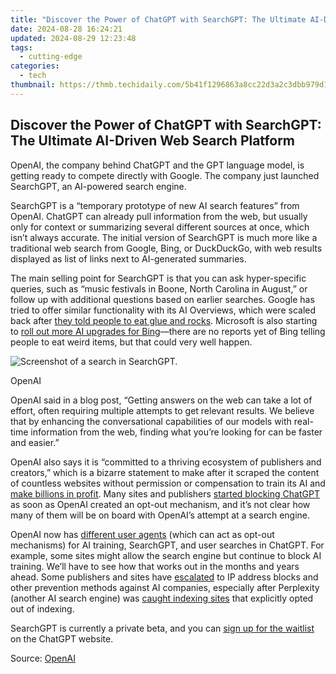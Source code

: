 ```yaml
---
title: "Discover the Power of ChatGPT with SearchGPT: The Ultimate AI-Driven Web Search Platform"
date: 2024-08-28 16:24:21
updated: 2024-08-29 12:23:48
tags:
  - cutting-edge
categories:
  - tech
thumbnail: https://thmb.techidaily.com/5b41f1296863a8cc22d3a2c3dbb979d19c4362b2b1c96fbfb8d71b7193c17bd8.jpg
---
```


## Discover the Power of ChatGPT with SearchGPT: The Ultimate AI-Driven Web Search Platform

OpenAI, the company behind ChatGPT and the GPT language model, is getting ready to compete directly with Google. The company just launched SearchGPT, an AI-powered search engine.

 SearchGPT is a “temporary prototype of new AI search features” from OpenAI. ChatGPT can already pull information from the web, but usually only for context or summarizing several different sources at once, which isn’t always accurate. The initial version of SearchGPT is much more like a traditional web search from Google, Bing, or DuckDuckGo, with web results displayed as list of links next to AI-generated summaries.

 The main selling point for SearchGPT is that you can ask hyper-specific queries, such as “music festivals in Boone, North Carolina in August,” or follow up with additional questions based on earlier searches. Google has tried to offer similar functionality with its AI Overviews, which were scaled back after [they told people to eat glue and rocks](https://ai-vdieo-software.techidaily.com/in-2024-best-top-free-video-editing-tools-for-gamers/). Microsoft is also starting to [roll out more AI upgrades for Bing](https://twitter-clips.techidaily.com/2024-approved-troubleshoot-tweets-on-chrome-not-loading/)—there are no reports yet of Bing telling people to eat weird items, but that could very well happen.

![Screenshot of a search in SearchGPT.](https://static1.howtogeekimages.com/wordpress/wp-content/uploads/2024/07/screenshot-2024-07-25-at-15-48-14-searchgpt-is-a-prototype-of-new-ai-search-features-openai.png) 

OpenAI

 OpenAI said in a blog post, “Getting answers on the web can take a lot of effort, often requiring multiple attempts to get relevant results. We believe that by enhancing the conversational capabilities of our models with real-time information from the web, finding what you’re looking for can be faster and easier.”

 OpenAI also says it is “committed to a thriving ecosystem of publishers and creators,” which is a bizarre statement to make after it scraped the content of countless websites without permission or compensation to train its AI and [make billions in profit](https://platform.openai.com/docs/bots). Many sites and publishers [started blocking ChatGPT](https://arstechnica.com/information-technology/2023/08/openai-details-how-to-keep-chatgpt-from-gobbling-up-website-data/) as soon as OpenAI created an opt-out mechanism, and it’s not clear how many of them will be on board with OpenAI’s attempt at a search engine.

 OpenAI now has [different user agents](https://platform.openai.com/docs/bots) (which can act as opt-out mechanisms) for AI training, SearchGPT, and user searches in ChatGPT. For example, some sites might allow the search engine but continue to block AI training. We’ll have to see how that works out in the months and years ahead. Some publishers and sites have [escalated](https://www.macstories.net/stories/ways-you-can-protect-your-website-from-ai-web-crawlers/) to IP address blocks and other prevention methods against AI companies, especially after Perplexity (another AI search engine) was [caught indexing sites](https://rknight.me/blog/perplexity-ai-is-lying-about-its-user-agent/) that explicitly opted out of indexing.

 SearchGPT is currently a private beta, and you can [sign up for the waitlist](http://chatgpt.com/search) on the ChatGPT website.

 Source: [OpenAI](https://openai.com/index/searchgpt-prototype/)

<ins class="adsbygoogle"
     style="display:block"
     data-ad-format="autorelaxed"
     data-ad-client="ca-pub-7571918770474297"
     data-ad-slot="1223367746"></ins>



<ins class="adsbygoogle"
     style="display:block"
     data-ad-client="ca-pub-7571918770474297"
     data-ad-slot="8358498916"
     data-ad-format="auto"
     data-full-width-responsive="true"></ins>
